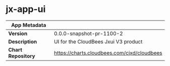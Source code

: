 # jx-app-ui

|App Metadata||
|---|---|
| **Version** | 0.0.0-snapshot-pr-1100-2 |
| **Description** | UI for the CloudBees Jxui V3 product |
| **Chart Repository** | https://charts.cloudbees.com/cjxd/cloudbees |
